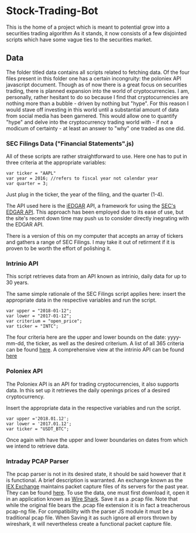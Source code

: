 # Stock-Trading-Bot

This is the home of a project which is meant to potential grow into a securities trading algorithm
As it stands, it now consists of a few disjointed scripts which have some vague ties to the securities market.
 
 
 ## Data
 
 The folder titled data contains all scripts related to fetching data. Of the four files present in this folder one has a certain incongruity: the poloniex API javascript document. Though as of now there is a great focus on securities trading, there is planned expansion into the world of cryptocurrencies. I am, personally, rather hesitant to do so because I find that cryptocurrencies are nothing more than a bubble - driven by nothing but "hype". For this reason I would stave off investing in this world until a substantial amount of data from social media has been garnered. This would allow one to quantify "hype" and delve into the cryptocurrency trading world with - if not a modicum of certainty - at least an answer to "why" one traded as one did. 
 
 ### SEC Filings Data ("Financial Statements".js)
 
 All of these scripts are rather straightforward to use. Here one has to put in three criteria at the appropriate variables:
 
 ```
var ticker = "AAPL"
var year = 2016; //refers to fiscal year not calendar year
var quarter = 3;
```
 
 Just plug in the ticker, the year of the filing, and the quarter (1-4).
 
 The API used here is the [iEDGAR](https://www.valuespreadsheet.com/iedgar/) API, a framework for using the [SEC's EDGAR API](https://www.sec.gov/edgar/searchedgar/accessing-edgar-data.htm). This approach has been employed due to its ease of use, but the site's recent down time may push us to consider directly inegrating with the EDGAR API. 
 
 There is a version of this on my computer that accepts an array of tickers and gathers a range of SEC Filings. I may take it out of retirment if it is proven to be worth the effort of polishing it. 
 
 ### Intrinio API
 
This script retrieves data from an API known as intrinio, daily data for up to 30 years.
 
The same simple rationale of the SEC Filings script applies here: insert the appropriate data in the respective variables and run the script. 
 
 ```
var upper = "2018-01-12";
var lower = "2017-01-12";
var criterium = "open_price";
var ticker = "INTC";
 ```
The four criteria here are the upper and lower bounds on the date: yyyy-mm-dd, the ticker, as well as the desired criterium. A list of all 365 criteria can be found [here](http://docs.intrinio.com/tags/intrinio-public#historical-data). A comprehensive view at the intrinio API can be found [here](http://docs.intrinio.com)
 
 ### Poloniex API

The Poloniex API is an API for trading cryptocurrencies, it also supports data. In this set up it retrieves the daily openings prices of a desired cryptocurrency.

 Insert the appropriate data in the respective variables and run the script. 
 
 ```
 var upper ='2018.01.12';
var lower = '2017.01.12';
var ticker = "USDT_BTC";
 ```
 
 Once again with have the upper and lower boundaries on dates from which we intend to retrieve data.
 
 ### Intraday PCAP Parser

The pcap parser is not in its desired state, it should be said however that it is functional. A brief description is warranted. An exchange known as the [IEX Exchange](https://iextrading.com) maintains packet capture files of its servers for the past year. They can be found [here](https://iextrading.com/trading/market-data/#hist). To use the data, one must first download it, open it in an application known as [Wire Shark](https://wireshark.org). Save it as a .pcap file. Note that while the original file bears the .pcap file extension it is in fact a treacherous pcap-ng file. For compatibility with the parser JS module it must be a traditional pcap file. When Saving it as such ignore all errors thrown by wireshark, it will nevertheless create a functional packet capture file. 


